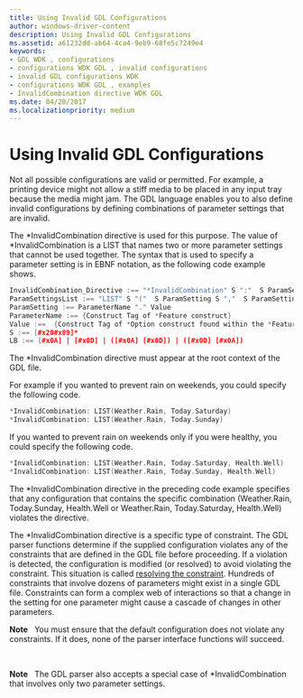 ```yaml
---
title: Using Invalid GDL Configurations
author: windows-driver-content
description: Using Invalid GDL Configurations
ms.assetid: a61232dd-ab64-4ca4-9eb9-68fe5c7249e4
keywords:
- GDL WDK , configurations
- configurations WDK GDL , invalid configurations
- invalid GDL configurations WDK
- configurations WDK GDL , examples
- InvalidCombination directive WDK GDL
ms.date: 04/20/2017
ms.localizationpriority: medium
---
```


# Using Invalid GDL Configurations


Not all possible configurations are valid or permitted. For example, a printing device might not allow a stiff media to be placed in any input tray because the media might jam. The GDL language enables you to also define invalid configurations by defining combinations of parameter settings that are invalid.

The \*InvalidCombination directive is used for this purpose. The value of \*InvalidCombination is a LIST that names two or more parameter settings that cannot be used together. The syntax that is used to specify a parameter setting is in EBNF notation, as the following code example shows.

```cpp
InvalidCombination_Directive :== "*InvalidCombination" S ":"  S ParamSettingsList  S LB
ParamSettingsList :== "LIST" S "("  S ParamSetting S ","  S ParamSetting ( S "," S ParamSetting)?  S ")"
ParamSetting :== ParameterName "." Value
ParameterName :== {Construct Tag of *Feature construct}
Value :==  {Construct Tag of *Option construct found within the *Feature construct.}
S :== [#x20#x09]*
LB :== [#x0A] | [#x0D] | ([#x0A] [#x0D]) | ([#x0D] [#x0A])
```

The \*InvalidCombination directive must appear at the root context of the GDL file.

For example if you wanted to prevent rain on weekends, you could specify the following code.

```cpp
*InvalidCombination: LIST(Weather.Rain, Today.Saturday)
*InvalidCombination: LIST(Weather.Rain, Today.Sunday)
```

If you wanted to prevent rain on weekends only if you were healthy, you could specify the following code.

```cpp
*InvalidCombination: LIST(Weather.Rain, Today.Saturday, Health.Well)
*InvalidCombination: LIST(Weather.Rain, Today.Sunday, Health.Well)
```

The \*InvalidCombination directive in the preceding code example specifies that any configuration that contains the specific combination (Weather.Rain, Today.Sunday, Health.Well or Weather.Rain, Today.Saturday, Health.Well) violates the directive.

The \*InvalidCombination directive is a specific type of constraint. The GDL parser functions determine if the supplied configuration violates any of the constraints that are defined in the GDL file before proceeding. If a violation is detected, the configuration is modified (or resolved) to avoid violating the constraint. This situation is called [resolving the constraint](resolving-gdl-configuration-conflicts.md). Hundreds of constraints that involve dozens of parameters might exist in a single GDL file. Constraints can form a complex web of interactions so that a change in the setting for one parameter might cause a cascade of changes in other parameters.

**Note**   You must ensure that the default configuration does not violate any constraints. If it does, none of the parser interface functions will succeed.

 

**Note**   The GDL parser also accepts a special case of \*InvalidCombination that involves only two parameter settings.

 

 

 




